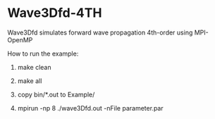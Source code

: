 # Wave3Dfd-4TH
Wave3Dfd simulates forward wave propagation 4th-order using MPI-OpenMP

How to run the example:

1) make clean

2) make all

3) copy bin/*.out to Example/

4) mpirun -np 8 ./wave3Dfd.out -nFile parameter.par
